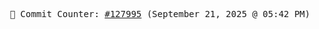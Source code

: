 <p align="center">
    <samp>
        📮 Commit Counter: <a href="https://github.com/Javascript-void0/Javascript-void0/commits/main">#127995</a> (September 21, 2025 @ 05:42 PM)
    </samp>
</p>